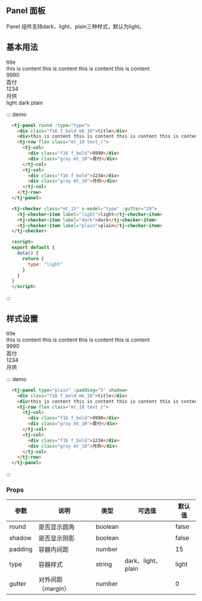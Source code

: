 ## Panel 面板

Panel 组件支持dark、light、plain三种样式，默认为light。

## 基本用法

<div class="demo-block mt_15" :class="{'bg_gray': type==='light'}">
  <tj-panel round :type="type">
    <div class="f16 f_bold mb_10">title</div>
    <div>this is content this is content this is content this is content</div>
    <tj-row flex class="mt_10 text_c">
      <tj-col>
        <div class="f16 f_bold">9990</div>
        <div class="gray mt_10">首付</div>
      </tj-col>
      <tj-col>
        <div class="f16 f_bold">1234</div>
        <div class="gray mt_10">月供</div>
      </tj-col>
    </tj-row>
  </tj-panel>

  <tj-checker class="mt_15" v-model="type" :gutter="20">
    <tj-checker-item label="light">light</tj-checker-item>
    <tj-checker-item label="dark">dark</tj-checker-item>
    <tj-checker-item label="plain">plain</tj-checker-item>
  </tj-checker>

  <script>
  export default {
    data() {
      return {
        type: "light"
      }
    }
  }
  </script>
</div>

::: demo
```html
  <tj-panel round :type="type">
    <div class="f16 f_bold mb_10">title</div>
    <div>this is content this is content this is content this is content</div>
    <tj-row flex class="mt_10 text_c">
      <tj-col>
        <div class="f16 f_bold">9990</div>
        <div class="gray mt_10">首付</div>
      </tj-col>
      <tj-col>
        <div class="f16 f_bold">1234</div>
        <div class="gray mt_10">月供</div>
      </tj-col>
    </tj-row>
  </tj-panel>

  <tj-checker class="mt_15" v-model="type" :gutter="20">
    <tj-checker-item label="light">light</tj-checker-item>
    <tj-checker-item label="dark">dark</tj-checker-item>
    <tj-checker-item label="plain">plain</tj-checker-item>
  </tj-checker>

  <script>
  export default {
    data() {
      return {
        type: "light"
      }
    }
  }
  </script>
```
:::

## 样式设置

<div class="demo-block mt_15">
  <tj-panel type="plain" :padding="5" shadow :gutter="10">
    <div class="f16 f_bold mb_10">title</div>
    <div>this is content this is content this is content this is content</div>
    <tj-row flex class="mt_10 text_c">
      <tj-col>
        <div class="f16 f_bold">9990</div>
        <div class="gray mt_10">首付</div>
      </tj-col>
      <tj-col>
        <div class="f16 f_bold">1234</div>
        <div class="gray mt_10">月供</div>
      </tj-col>
    </tj-row>
  </tj-panel>
</div>

::: demo
```html
  <tj-panel type="plain" :padding="5" shadow>
    <div class="f16 f_bold mb_10">title</div>
    <div>this is content this is content this is content this is content</div>
    <tj-row flex class="mt_10 text_c">
      <tj-col>
        <div class="f16 f_bold">9990</div>
        <div class="gray mt_10">首付</div>
      </tj-col>
      <tj-col>
        <div class="f16 f_bold">1234</div>
        <div class="gray mt_10">月供</div>
      </tj-col>
    </tj-row>
  </tj-panel>
```
:::

### Props
| 参数 | 说明 | 类型 | 可选值 | 默认值 |
| ----- | ----- | ----- | -----  | ----- |
| round | 是否显示圆角 | boolean | | false |
| shadow | 是否显示阴影 | boolean | | false |
| padding | 容器内间距 | number | | 15 |
| type | 容器样式 | string | dark、light、plain | light |
| gutter | 对外间距（margin） | number | | 0 |
